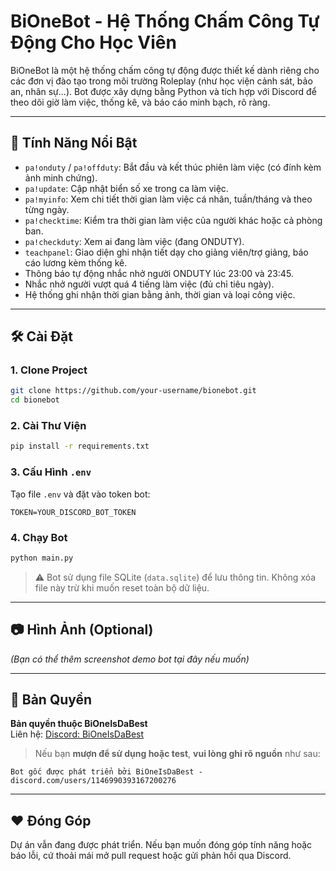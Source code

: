 # BiOneBot - Hệ Thống Chấm Công Tự Động Cho Học Viên

BiOneBot là một hệ thống chấm công tự động được thiết kế dành riêng cho các đơn vị đào tạo trong môi trường Roleplay (như học viện cảnh sát, bảo an, nhân sự...). Bot được xây dựng bằng Python và tích hợp với Discord để theo dõi giờ làm việc, thống kê, và báo cáo minh bạch, rõ ràng.

---

## 📌 Tính Năng Nổi Bật

- `pa!onduty` / `pa!offduty`: Bắt đầu và kết thúc phiên làm việc (có đính kèm ảnh minh chứng).
- `pa!update`: Cập nhật biển số xe trong ca làm việc.
- `pa!myinfo`: Xem chi tiết thời gian làm việc cá nhân, tuần/tháng và theo từng ngày.
- `pa!checktime`: Kiểm tra thời gian làm việc của người khác hoặc cả phòng ban.
- `pa!checkduty`: Xem ai đang làm việc (đang ONDUTY).
- `teachpanel`: Giao diện ghi nhận tiết dạy cho giảng viên/trợ giảng, báo cáo lương kèm thống kê.
- Thông báo tự động nhắc nhở người ONDUTY lúc 23:00 và 23:45.
- Nhắc nhở người vượt quá 4 tiếng làm việc (đủ chỉ tiêu ngày).
- Hệ thống ghi nhận thời gian bằng ảnh, thời gian và loại công việc.

---

## 🛠️ Cài Đặt

### 1. Clone Project
```bash
git clone https://github.com/your-username/bionebot.git
cd bionebot
```

### 2. Cài Thư Viện
```bash
pip install -r requirements.txt
```

### 3. Cấu Hình `.env`
Tạo file `.env` và đặt vào token bot:
```env
TOKEN=YOUR_DISCORD_BOT_TOKEN
```

### 4. Chạy Bot
```bash
python main.py
```

> ⚠ Bot sử dụng file SQLite (`data.sqlite`) để lưu thông tin. Không xóa file này trừ khi muốn reset toàn bộ dữ liệu.

---

## 📷 Hình Ảnh (Optional)
*(Bạn có thể thêm screenshot demo bot tại đây nếu muốn)*

---

## 📄 Bản Quyền

**Bản quyền thuộc BiOneIsDaBest**  
Liên hệ: [Discord: BiOneIsDaBest](https://discord.com/users/1146990393167200276)

> Nếu bạn **mượn để sử dụng hoặc test**, **vui lòng ghi rõ nguồn** như sau:

```
Bot gốc được phát triển bởi BiOneIsDaBest - discord.com/users/1146990393167200276
```

---

## ❤️ Đóng Góp

Dự án vẫn đang được phát triển. Nếu bạn muốn đóng góp tính năng hoặc báo lỗi, cứ thoải mái mở pull request hoặc gửi phản hồi qua Discord.